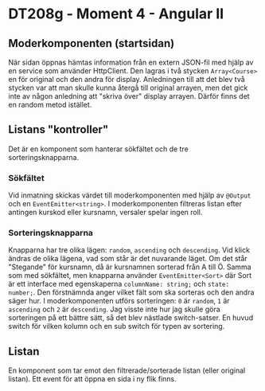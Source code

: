 # DT208g - Moment 4 - Angular II
## Moderkomponenten (startsidan)
När sidan öppnas hämtas information från en extern JSON-fil med hjälp av en service som använder HttpClient. Den lagras i två stycken `Array<Course>` en för original och den andra för display. Anledningen till att det blev två stycken var att man skulle kunna återgå till original arrayen, men det gick inte av någon anledning att "skriva över" display arrayen. Därför finns det en random metod istället.
## Listans "kontroller"
Det är en komponent som hanterar sökfältet och de tre sorteringsknapparna.
### Sökfältet
Vid inmatning skickas värdet till moderkomponenten med hjälp av `@Output` och en `EventEmitter<string>`. I moderkomponenten filtreras listan efter antingen kurskod eller kursnamn, versaler spelar ingen roll.
### Sorteringsknapparna
Knapparna har tre olika lägen: `random`, `ascending` och `descending`. Vid klick ändras de olika lägena, vad som står är det nuvarande läget. Om det står "Stegande" för kursnamn, då är kursnamnen sorterad från A till Ö.
Samma som med sökfältet, men knapparna använder `EventEmitter<Sort>` där Sort är ett interface med egenskaperna `columnName: string;` och `state: number;`. Den förstnämnda anger vilket fält som ska sorteras och den andra säger hur.
I moderkomponenten utförs sorteringen: `0` är `random`, `1` är `ascending` och `2` är `descending`. Jag visste inte hur jag skulle göra sorteringen på ett bättre sätt, så det blev nästlade switch-satser. En huvud switch för vilken kolumn och en sub switch för typen av sortering.
## Listan
En komponent som tar emot den filtrerade/sorterade listan (eller original listan). Ett event för att öppna en sida i ny flik finns.

